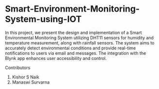 # Smart-Environment-Monitoring-System-using-IOT

In this project, we present the design and implementation of a Smart Environmental Monitoring System utilizing DHT11 sensors for humidity and temperature measurement, along with rainfall sensors. The system aims to accurately detect environmental conditions and provide real-time notifications to users via email and messages. The integration with the Blynk app enhances user accessibility and control.


Contributors
1. Kishor S Naik
2. Manaswi Survarna
